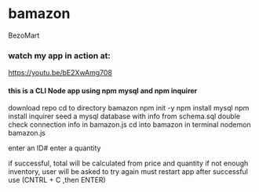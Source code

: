 # bamazon
BezoMart


### watch my app in action at:

https://youtu.be/bE2XwAmg708



#### this is a CLI Node app using npm mysql and npm inquirer

download repo
cd to directory bamazon
npm init -y
npm install mysql
npm install inquirer
seed a mysql database with info from schema.sql
double check connection info in bamazon.js
cd into bamazon in terminal
nodemon bamazon.js

enter an ID#
enter a quantity

if successful, total will be calculated from price and quantity
if not enough inventory, user will be asked to try again
must restart app after successful use (CNTRL + C ,then ENTER)
